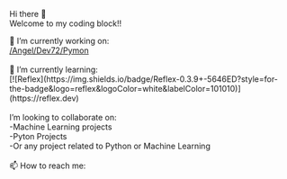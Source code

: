  Hi there 👋<br>
 Welcome to my coding block!!

<div>
  🔭 I’m currently working on:<br>
  <a href="https://github.com/AngelDev72/Pymon-">/Angel/Dev72/Pymon</a>
</div><br>
<div>
  🌱 I’m currently learning:<br>
[![Reflex](https://img.shields.io/badge/Reflex-0.3.9+-5646ED?style=for-the-badge&logo=reflex&logoColor=white&labelColor=101010)](https://reflex.dev)
</div><br>

<div>
  I’m looking to collaborate on:<br>
  -Machine Learning projects<br>
  -Pyton Projects<br>
  -Or any project related to Python or Machine Learning
</div><br>
<div>
  📫 How to reach me:<br>
  
</div>
